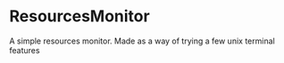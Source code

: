 # ResourcesMonitor
A simple resources monitor. Made as a way of trying a few unix terminal features
